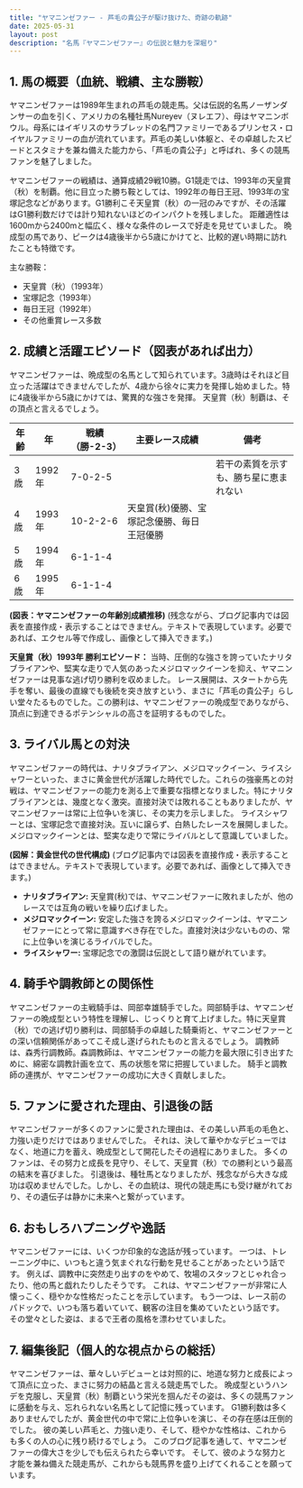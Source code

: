 ```yaml
---
title: "ヤマニンゼファー - 芦毛の貴公子が駆け抜けた、奇跡の軌跡"
date: 2025-05-31
layout: post
description: "名馬『ヤマニンゼファー』の伝説と魅力を深堀り"
---
```


## 1. 馬の概要（血統、戦績、主な勝鞍）

ヤマニンゼファーは1989年生まれの芦毛の競走馬。父は伝説的名馬ノーザンダンサーの血を引く、アメリカの名種牡馬Nureyev（ヌレエフ）、母はヤマニンボウル。母系にはイギリスのサラブレッドの名門ファミリーであるプリンセス・ロイヤルファミリーの血が流れています。芦毛の美しい体躯と、その卓越したスピードとスタミナを兼ね備えた能力から、「芦毛の貴公子」と呼ばれ、多くの競馬ファンを魅了しました。

ヤマニンゼファーの戦績は、通算成績29戦10勝。G1競走では、1993年の天皇賞（秋）を制覇。他に目立った勝ち鞍としては、1992年の毎日王冠、1993年の宝塚記念などがあります。G1勝利こそ天皇賞（秋）の一冠のみですが、その活躍はG1勝利数だけでは計り知れないほどのインパクトを残しました。  距離適性は1600mから2400mと幅広く、様々な条件のレースで好走を見せていました。  晩成型の馬であり、ピークは4歳後半から5歳にかけてと、比較的遅い時期に訪れたことも特徴です。

主な勝鞍：

* 天皇賞（秋）（1993年）
* 宝塚記念（1993年）
* 毎日王冠（1992年）
* その他重賞レース多数


## 2. 成績と活躍エピソード（図表があれば出力）

ヤマニンゼファーは、晩成型の名馬として知られています。3歳時はそれほど目立った活躍はできませんでしたが、4歳から徐々に実力を発揮し始めました。特に4歳後半から5歳にかけては、驚異的な強さを発揮。  天皇賞（秋）制覇は、その頂点と言えるでしょう。

| 年齢 | 年 | 戦績（勝-2-3） | 主要レース成績 | 備考 |
|---|---|---|---|---|
| 3歳 | 1992年 | 7-0-2-5 |  | 若干の素質を示すも、勝ち星に恵まれない |
| 4歳 | 1993年 | 10-2-2-6 | 天皇賞(秋)優勝、宝塚記念優勝、毎日王冠優勝 |  |
| 5歳 | 1994年 | 6-1-1-4 |  |  |
| 6歳 | 1995年 | 6-1-1-4 |  |  |


**(図表：ヤマニンゼファーの年齢別成績推移)**  (残念ながら、ブログ記事内では図表を直接作成・表示することはできません。テキストで表現しています。必要であれば、エクセル等で作成し、画像として挿入できます。)

**天皇賞（秋）1993年 勝利エピソード：**  当時、圧倒的な強さを誇っていたナリタブライアンや、堅実な走りで人気のあったメジロマックイーンを抑え、ヤマニンゼファーは見事な逃げ切り勝利を収めました。  レース展開は、スタートから先手を奪い、最後の直線でも後続を突き放すという、まさに「芦毛の貴公子」らしい堂々たるものでした。この勝利は、ヤマニンゼファーの晩成型でありながら、頂点に到達できるポテンシャルの高さを証明するものでした。


## 3. ライバル馬との対決

ヤマニンゼファーの時代は、ナリタブライアン、メジロマックイーン、ライスシャワーといった、まさに黄金世代が活躍した時代でした。これらの強豪馬との対戦は、ヤマニンゼファーの能力を測る上で重要な指標となりました。特にナリタブライアンとは、幾度となく激突。直接対決では敗れることもありましたが、ヤマニンゼファーは常に上位争いを演じ、その実力を示しました。  ライスシャワーとは、宝塚記念で直接対決。互いに譲らず、白熱したレースを展開しました。  メジロマックイーンとは、堅実な走りで常にライバルとして意識していました。


**(図解：黄金世代の世代構成)**  (ブログ記事内では図表を直接作成・表示することはできません。テキストで表現しています。必要であれば、画像として挿入できます。)

* **ナリタブライアン:** 天皇賞(秋)では、ヤマニンゼファーに敗れましたが、他のレースでは互角の戦いを繰り広げました。
* **メジロマックイーン:**  安定した強さを誇るメジロマックイーンは、ヤマニンゼファーにとって常に意識すべき存在でした。直接対決は少ないものの、常に上位争いを演じるライバルでした。
* **ライスシャワー:**  宝塚記念での激闘は伝説として語り継がれています。


## 4. 騎手や調教師との関係性

ヤマニンゼファーの主戦騎手は、岡部幸雄騎手でした。岡部騎手は、ヤマニンゼファーの晩成型という特性を理解し、じっくりと育て上げました。特に天皇賞（秋）での逃げ切り勝利は、岡部騎手の卓越した騎乗術と、ヤマニンゼファーとの深い信頼関係があってこそ成し遂げられたものと言えるでしょう。  調教師は、森秀行調教師。森調教師は、ヤマニンゼファーの能力を最大限に引き出すために、綿密な調教計画を立て、馬の状態を常に把握していました。  騎手と調教師の連携が、ヤマニンゼファーの成功に大きく貢献しました。


## 5. ファンに愛された理由、引退後の話

ヤマニンゼファーが多くのファンに愛された理由は、その美しい芦毛の毛色と、力強い走りだけではありませんでした。  それは、決して華やかなデビューではなく、地道に力を蓄え、晩成型として開花したその過程にありました。  多くのファンは、その努力と成長を見守り、そして、天皇賞（秋）での勝利という最高の結末を喜びました。  引退後は、種牡馬となりましたが、残念ながら大きな成功は収めませんでした。しかし、その血統は、現代の競走馬にも受け継がれており、その遺伝子は静かに未来へと繋がっています。


## 6. おもしろハプニングや逸話

ヤマニンゼファーには、いくつか印象的な逸話が残っています。  一つは、トレーニング中に、いつもと違う気まぐれな行動を見せることがあったという話です。  例えば、調教中に突然走り出すのをやめて、牧場のスタッフとじゃれ合ったり、他の馬と戯れたりしたそうです。  これは、ヤマニンゼファーが非常に人懐っこく、穏やかな性格だったことを示しています。  もう一つは、レース前のパドックで、いつも落ち着いていて、観客の注目を集めていたという話です。  その堂々とした姿は、まるで王者の風格を漂わせていました。


## 7. 編集後記（個人的な視点からの総括）

ヤマニンゼファーは、華々しいデビューとは対照的に、地道な努力と成長によって頂点に立った、まさに努力の結晶と言える競走馬でした。  晩成型というハンデを克服し、天皇賞（秋）制覇という栄光を掴んだその姿は、多くの競馬ファンに感動を与え、忘れられない名馬として記憶に残っています。  G1勝利数は多くありませんでしたが、黄金世代の中で常に上位争いを演じ、その存在感は圧倒的でした。  彼の美しい芦毛と、力強い走り、そして、穏やかな性格は、これからも多くの人の心に残り続けるでしょう。  このブログ記事を通して、ヤマニンゼファーの偉大さを少しでも伝えられたら幸いです。  そして、彼のような努力と才能を兼ね備えた競走馬が、これからも競馬界を盛り上げてくれることを願っています。
